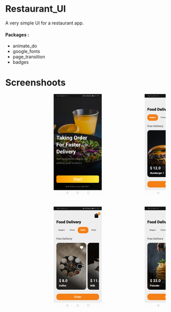 # Restaurant_UI

A very simple UI for a restaurant app.

#### Packages :
- animate_do
- google_fonts
- page_transition
- badges

# Screenshoots
<pre>
                  <img src="https://github.com/OmarJ9/restaurant_ui/blob/master/screenshot%201.jpg?raw=true" width=30% height=30%>                <img src="https://github.com/OmarJ9/restaurant_ui/blob/master/screenshot%202.jpg?raw=true" width=30% height=30%>
                  
                  
                  <img src="https://github.com/OmarJ9/restaurant_ui/blob/master/screenshot%203.jpg?raw=true" width=30% height=30%>                <img src="https://github.com/OmarJ9/restaurant_ui/blob/master/screenshot%204.jpg?raw=true" width=30% height=30%>

</pre>
